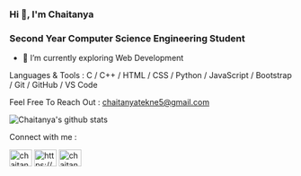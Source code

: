 ### Hi 👋, I'm Chaitanya
 
### Second Year Computer Science Engineering Student 
- 🌱 I’m currently exploring Web Development 


Languages & Tools : C / C++ / HTML / CSS / Python / JavaScript / Bootstrap / Git / GitHub / VS Code

Feel Free To Reach Out : chaitanyatekne5@gmail.com 

![Chaitanya's github stats](https://github-readme-stats.vercel.app/api?username=chaitanyatekane)

Connect with me :
<p align="left">
<a href="https://twitter.com/chaitanyatekne" target="blank"><img align="center" src="https://cdn.jsdelivr.net/npm/simple-icons@3.0.1/icons/twitter.svg" alt="chaitanyatekne" height="30" width="40" /></a>
<a href="https://linkedin.com/in/https://www.linkedin.com/in/chaitanyatekane/" target="blank"><img align="center" src="https://cdn.jsdelivr.net/npm/simple-icons@3.0.1/icons/linkedin.svg" alt="https://www.linkedin.com/in/chaitanyatekane/" height="30" width="40" /></a>
<a href="https://instagram.com/chaitanyatekane.30" target="blank"><img align="center" src="https://cdn.jsdelivr.net/npm/simple-icons@3.0.1/icons/instagram.svg" alt="chaitanyatekane.30" height="30" width="40" /></a>
</p>
